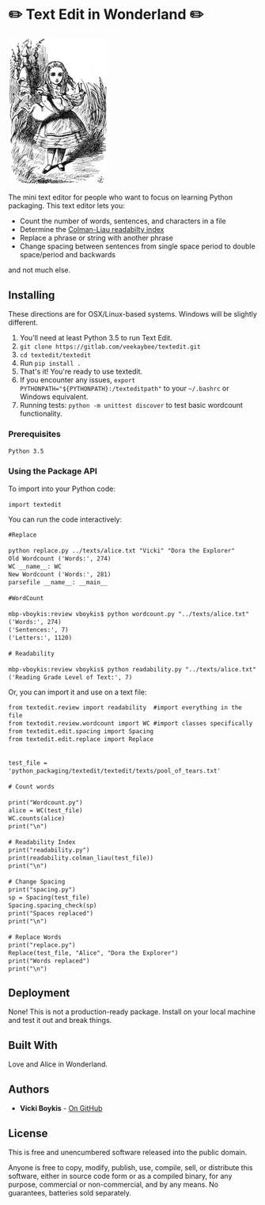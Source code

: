 # ✏️ Text Edit in Wonderland ✏️ 


<img src="alice_pig.jpg" alt="Alice with Pig" style="width: 200px;"/>

The mini text editor for people who want to focus on learning Python packaging. This text editor lets you: 

+ Count the number of words, sentences, and characters in a file 
+ Determine the [Colman-Liau readabilty index](https://readable.io/content/the-coleman-liau-index/)
+ Replace a phrase or string with another phrase 
+ Change spacing between sentences from single space period to double space/period and backwards

and not much else. 


## Installing

These directions are for OSX/Linux-based systems. Windows will be slightly different. 

1. You'll need at least Python 3.5 to run Text Edit.
2. `git clone https://gitlab.com/veekaybee/textedit.git`
3. `cd textedit/textedit`
4. Run `pip install .`
5. That's it! You're ready to use textedit. 
6. If you encounter any issues, `export PYTHONPATH="${PYTHONPATH}:/texteditpath"` to your `~/.bashrc` or Windows equivalent. 
7. Running tests: `python -m unittest discover` to test basic wordcount functionality. 

### Prerequisites

```
Python 3.5
```

### Using the Package API

To import into your Python code: 

`import textedit`

You can run the code interactively: 
```
#Replace 

python replace.py ../texts/alice.txt "Vicki" "Dora the Explorer"
Old Wordcount ('Words:', 274)
WC __name__: WC
New Wordcount ('Words:', 281)
parsefile __name__: __main__

#WordCount

mbp-vboykis:review vboykis$ python wordcount.py "../texts/alice.txt"
('Words:', 274)
('Sentences:', 7)
('Letters:', 1120)

# Readability

mbp-vboykis:review vboykis$ python readability.py "../texts/alice.txt"
('Reading Grade Level of Text:', 7)
```

Or, you can import it and use on a text file: 

```
from textedit.review import readability  #import everything in the file
from textedit.review.wordcount import WC #import classes specifically
from textedit.edit.spacing import Spacing
from textedit.edit.replace import Replace


test_file = 'python_packaging/textedit/textedit/texts/pool_of_tears.txt'

# Count words

print("Wordcount.py")
alice = WC(test_file)
WC.counts(alice)
print("\n")

# Readability Index
print("readability.py")
print(readability.colman_liau(test_file))
print("\n")

# Change Spacing
print("spacing.py")
sp = Spacing(test_file)
Spacing.spacing_check(sp)
print("Spaces replaced")
print("\n")

# Replace Words
print("replace.py")
Replace(test_file, "Alice", "Dora the Explorer")
print("Words replaced")
print("\n")

```

## Deployment

None! This is not a production-ready package. Install on your local machine and test it out and break things. 

## Built With
Love and Alice in Wonderland. 

## Authors

* **Vicki Boykis**  - [On GitHub](https://github.com/veekaybee)


## License

This is free and unencumbered software released into the public domain.

Anyone is free to copy, modify, publish, use, compile, sell, or distribute this software, either in source code form or as a compiled binary, for any purpose, commercial or non-commercial, and by any means. No guarantees, batteries sold separately. 


